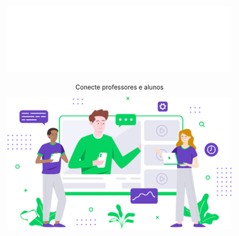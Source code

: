 <div align="center">

# ![Proffy](.github/docs/img/logo.svg)

Conecte professores e alunos

![](.github/docs/img/landing.svg)

</div>

